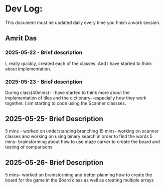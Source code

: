 # Dev Log:

This document must be updated daily every time you finish a work session.

## Amrit Das 

### 2025-05-22 - Brief description
I, really quickly, created each of the classes. And I have started to think about implementation.

### 2025-05-23 - Brief description

During class(40mins)- I have started to think more about the implementation of tiles and the dictionary--especially how they work together. I am starting to code using the Scanner classses.

## 2025-05-25- Brief Description

5 mins - worked on understanding branching
15 mins- working on scanner classes and working on using binary search in order to find the words
5 mins- brainstorming about how to use maze carver to create the board and testing of comparisons

## 2025-05-26- Brief Description

5 mins- worked on brainstorming and better planning how to create the board for the game in the Board class as well as creating multiple arrays

